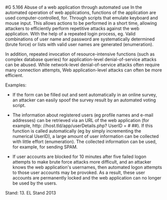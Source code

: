 #G 5.166 Abuse of a web application through automated use
In the automated operation of web applications, functions of the application are used computer-controlled, for. Through scripts that emulate keyboard and mouse input. This allows actions to be performed in a short time, allowing attackers to efficiently perform repetitive attacks against the web application. With the help of a repeated login process, eg. Valid combinations of user name and password are systematically determined (brute force) or lists with valid user names are generated (enumeration).

In addition, repeated invocation of resource-intensive functions (such as complex database queries) for application-level denial-of-service attacks can be abused. While network-level denial-of-service attacks often require many connection attempts, Web application-level attacks can often be more efficient.

Examples:

* If the form can be filled out and sent automatically in an online survey, an attacker can easily spoof the survey result by an automated voting script.


* The information about registered users (eg profile names and e-mail addresses) can be retrieved via an URL of the web application (for example, http: //host.tld/app/userDetails.php? UserID = # ##). If this function is called automatically (eg by simply incrementing the numerical UserID), a large amount of user information can be collected with little effort (enumeration). The collected information can be used, for example, for sending SPAM.


* If user accounts are blocked for 10 minutes after five failed logon attempts to make brute force attacks more difficult, and an attacker knows the web application's usernames, then automated logon attempts to those user accounts may be provoked. As a result, these user accounts are permanently locked and the web application can no longer be used by the users.


Stand: 13. EL Stand 2013



